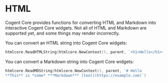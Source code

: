 # HTML

Cogent Core provides functions for converting HTML and Markdown into interactive Cogent Core widgets. Not all of HTML and Markdown are supported yet, and some things may render incorrectly.

You can convert an HTML string into Cogent Core widgets:

```Go
htmlcore.ReadHTMLString(htmlcore.NewContext(), parent, `<h1>Hello</h1><button>Click me!</button>`)
```

You can convert a Markdown string into Cogent Core widgets:

```Go
htmlcore.ReadMDString(htmlcore.NewContext(), parent, `# Hello
**This** is *some* ***Markdown*** [text](https://example.com)`)
```
